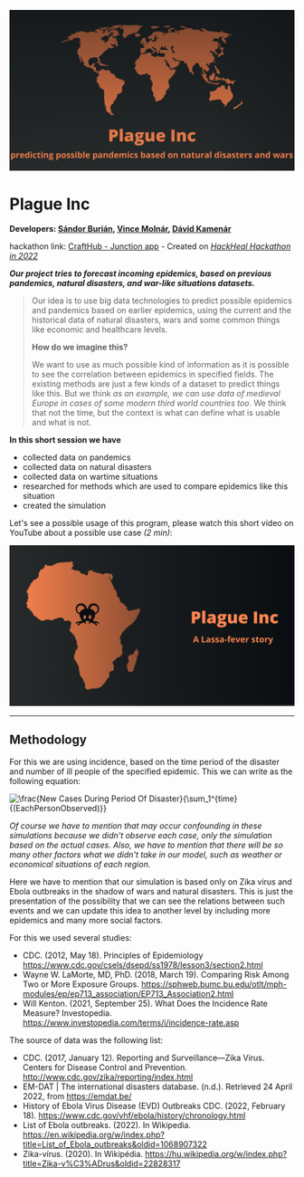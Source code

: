 ![headline](readme_design/headline.png)

# Plague Inc
**Developers: [Sándor Burián](https://www.linkedin.com/in/sandor-burian), [Vince Molnár](https://www.linkedin.com/in/vince-moln%C3%A1r-4632191a3?miniProfileUrn=urn%3Ali%3Afs_miniProfile%3AACoAAC-NWEsB0R33ReLNEcYmNQIguMi0-lBYPhw&lipi=urn%3Ali%3Apage%3Ad_flagship3_search_srp_people%3B%2FVwg4S7gQQmd5Xw43x852g%3D%3D), [Dávid Kamenár](https://hu.linkedin.com/in/david-kamenar-1178b312a?trk=people-guest_people_search-card)**

hackathon link: [CraftHub - Junction app](http://web.archive.org/web/20220424114040/https://app.hackjunction.com/projects/hack-and-heal-hybrid-hackathon-2022/view/623e48300ccebc004ac63745) - Created on [*HackHeal Hackathon in 2022*](https://hacknheal.crafthub.events/)

***Our project tries to forecast incoming epidemics, based on previous pandemics, natural disasters, and war-like situations datasets.***

> Our idea is to use big data technologies to predict possible epidemics and pandemics based on earlier epidemics, using the current and the historical data of natural disasters, wars and some common things like economic and healthcare levels.
>
> **How do we imagine this?**
>
> We want to use as much possible kind of information as it is possible to see the correlation between epidemics in specified fields. The existing methods are just a few kinds of a dataset to predict things like this. But we think *as an example, we can use data of medieval Europe in cases of some modern third world countries too*. We think that not the time, but the context is what can define what is usable and what is not.
> 

**In this short session we have**
- collected data on pandemics
- collected data on natural disasters
- collected data on wartime situations
- researched for methods which are used to compare epidemics like this situation 
- created the simulation

Let's see a possible usage of this program, please watch this short video on YouTube about a possible use case *(2 min)*: 

[![A Lassa-fever story](readme_design/lassa_story.png)](https://www.youtube.com/watch?v=KxBMI9pYklE)

----

## Methodology
For this we are using incidence, based on the time period of the disaster and number of ill people of the specified epidemic. This we can write as the following equation:


![\frac{New Cases During Period Of Disaster}{\sum_1^{time}{(EachPersonObserved)}}](https://latex.codecogs.com/gif.latex?\frac{New%20Cases%20During%20Period%20Of%20Disaster}{\sum_1^{time}{(EachPersonObserved)}})

*Of course we have to mention that may occur confounding in these simulations because we didn't observe each case, only the simulation based on the actual cases. Also, we have to mention that there will be so many other factors what we didn't take in our model, such as weather or economical situations of each region.*

Here we have to mention that our simulation is based only on Zika virus and Ebola outbreaks in the shadow of wars and natural disasters. This is just the presentation of the possibility that we can see the relations between such events and we can update this idea to another level by including more epidemics and many more social factors. 

For this we used several studies:
- CDC. (2012, May 18). Principles of Epidemiology https://www.cdc.gov/csels/dsepd/ss1978/lesson3/section2.html
- Wayne W. LaMorte, MD, PhD. (2018, March 19). Comparing Risk Among Two or More Exposure Groups. https://sphweb.bumc.bu.edu/otlt/mph-modules/ep/ep713_association/EP713_Association2.html
- Will Kenton. (2021, September 25). What Does the Incidence Rate Measure? Investopedia. https://www.investopedia.com/terms/i/incidence-rate.asp


The source of data was the following list:
- CDC. (2017, January 12). Reporting and Surveillance—Zika Virus. Centers for Disease Control and Prevention. http://www.cdc.gov/zika/reporting/index.html
- EM-DAT | The international disasters database. (n.d.). Retrieved 24 April 2022, from https://emdat.be/
- History of Ebola Virus Disease (EVD) Outbreaks CDC. (2022, February 18). https://www.cdc.gov/vhf/ebola/history/chronology.html
- List of Ebola outbreaks. (2022). In Wikipedia. https://en.wikipedia.org/w/index.php?title=List_of_Ebola_outbreaks&oldid=1068907322
- Zika-vírus. (2020). In Wikipédia. https://hu.wikipedia.org/w/index.php?title=Zika-v%C3%ADrus&oldid=22828317


